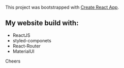 This project was bootstrapped with [Create React App](https://github.com/facebook/create-react-app).

## My website build with:

- ReactJS
- styled-componets
- React-Router
- MaterialUI

Cheers
